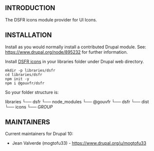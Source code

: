 ## INTRODUCTION

The DSFR icons module provider for UI Icons.

## INSTALLATION

Install as you would normally install a contributed Drupal module.
See: https://www.drupal.org/node/895232 for further information.

Install [DSFR icons](https://www.npmjs.com/package/@gouvfr/dsfr) in your libraries folder under Drupal web directory.

```shell
mkdir -p libraries/dsfr
cd libraries/dsfr
npm init -y
npm i @gouvfr/dsfr
```

So your folder structure is:

libraries
  └── dsfr
      └── node_modules
          └── @gouvfr
              └── dsfr
                  └── dist
                    └── icons
                        └── _GROUP_

## MAINTAINERS

Current maintainers for Drupal 10:

- Jean Valverde (mogtofu33) - https://www.drupal.org/u/mogtofu33
